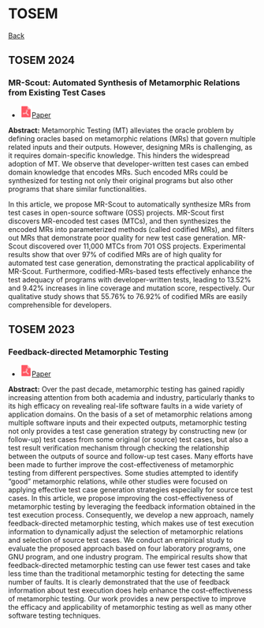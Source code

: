 # TOSEM

[Back](../README.md#all-papers)

## TOSEM 2024

### MR-Scout: Automated Synthesis of Metamorphic Relations from Existing Test Cases

* <img src="../icons/pdf.png" width="24px">[Paper](https://dl.acm.org/doi/abs/10.1145/3656340)

**Abstract:** Metamorphic Testing (MT) alleviates the oracle problem by defining oracles based on metamorphic relations (MRs) that govern multiple related inputs and their outputs. However, designing MRs is challenging, as it requires domain-specific knowledge. This hinders the widespread adoption of MT. We observe that developer-written test cases can embed domain knowledge that encodes MRs. Such encoded MRs could be synthesized for testing not only their original programs but also other programs that share similar functionalities.

In this article, we propose MR-Scout to automatically synthesize MRs from test cases in open-source software (OSS) projects. MR-Scout first discovers MR-encoded test cases (MTCs), and then synthesizes the encoded MRs into parameterized methods (called codified MRs), and filters out MRs that demonstrate poor quality for new test case generation. MR-Scout discovered over 11,000 MTCs from 701 OSS projects. Experimental results show that over 97% of codified MRs are of high quality for automated test case generation, demonstrating the practical applicability of MR-Scout. Furthermore, codified-MRs-based tests effectively enhance the test adequacy of programs with developer-written tests, leading to 13.52% and 9.42% increases in line coverage and mutation score, respectively. Our qualitative study shows that 55.76% to 76.92% of codified MRs are easily comprehensible for developers.

## TOSEM 2023

### Feedback-directed Metamorphic Testing

* <img src="../icons/pdf.png" width="24px">[Paper](https://dl.acm.org/doi/abs/10.1145/3533314)

**Abstract:** Over the past decade, metamorphic testing has gained rapidly increasing attention from both academia and industry, particularly thanks to its high efficacy on revealing real-life software faults in a wide variety of application domains. On the basis of a set of metamorphic relations among multiple software inputs and their expected outputs, metamorphic testing not only provides a test case generation strategy by constructing new (or follow-up) test cases from some original (or source) test cases, but also a test result verification mechanism through checking the relationship between the outputs of source and follow-up test cases. Many efforts have been made to further improve the cost-effectiveness of metamorphic testing from different perspectives. Some studies attempted to identify “good” metamorphic relations, while other studies were focused on applying effective test case generation strategies especially for source test cases. In this article, we propose improving the cost-effectiveness of metamorphic testing by leveraging the feedback information obtained in the test execution process. Consequently, we develop a new approach, namely feedback-directed metamorphic testing, which makes use of test execution information to dynamically adjust the selection of metamorphic relations and selection of source test cases. We conduct an empirical study to evaluate the proposed approach based on four laboratory programs, one GNU program, and one industry program. The empirical results show that feedback-directed metamorphic testing can use fewer test cases and take less time than the traditional metamorphic testing for detecting the same number of faults. It is clearly demonstrated that the use of feedback information about test execution does help enhance the cost-effectiveness of metamorphic testing. Our work provides a new perspective to improve the efficacy and applicability of metamorphic testing as well as many other software testing techniques.
